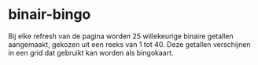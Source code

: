 # binair-bingo

Bij elke refresh van de pagina worden 25 willekeurige binaire getallen aangemaakt, gekozen uit een reeks van 1 tot 40. Deze getallen verschijnen in een grid dat gebruikt kan worden als bingokaart.
